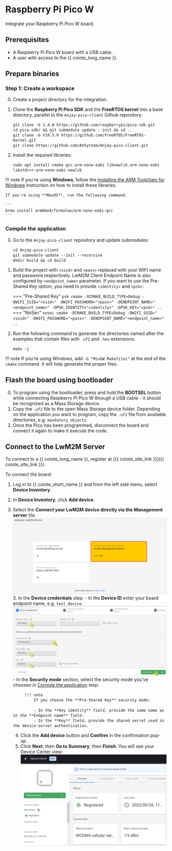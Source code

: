 # Raspberry Pi Pico W

Integrate your Raspberry Pi Pico W board.

## Prerequisites

- A Raspberry Pi Pico W board with a USB cable.
- A user with access to the {{ coiote_long_name }}.

## Prepare binaries
### Step 1: Create a workspace

0. Create a project directory for the integration.
0. Clone the **Raspberry Pi Pico SDK** and the **FreeRTOS kernel** into a base directory, parallel to the `Anjay-pico-client` Github repository:

    ```
    git clone -b 1.4.0 https://github.com/raspberrypi/pico-sdk.git
    cd pico-sdk/ && git submodule update --init && cd ..
    git clone -b V10.5.0 https://github.com/FreeRTOS/FreeRTOS-Kernel.git
    git clone https://github.com/AVSystem/Anjay-pico-client.git
    ```

0. Install the required libraries:
    ```
    sudo apt install cmake gcc-arm-none-eabi libnewlib-arm-none-eabi libstdc++-arm-none-eabi-newlib
    ```
!!! note
    If you're using **Windows**, follow the [Installing the ARM Toolchain for Windows](https://mynewt.apache.org/latest/get_started/native_install/cross_tools.html#installing-the-arm-toolchain-for-windows) instruction on how to install these libraries.

    If you're using **MacOS**, run the following command:

    ```
    brew install armmbed/formulae/arm-none-eabi-gcc
    ```

### Compile the application
0. Go to the `Anjay-pico-client` repository and update submodules:
    ```
    cd Anjay-pico-client
    git submodule update --init --recursive
    mkdir build && cd build
    ```

0. Build the project with `<ssid>` and `<pass>` replaced with your WIFI name and password respectively. LwM2M Client Endpoint Name is also configured by `<endpoint_name>` parameter. If you want to use the Pre-Shared Key option, you need to provide `<identity>` and `<psk>`:

    === "Pre-Shared Key"
        ``` psk
        cmake -DCMAKE_BUILD_TYPE=Debug -DWIFI_SSID="<ssid>" -DWIFI_PASSWORD="<pass>" -DENDPOINT_NAME="<endpoint_name>" -DPSK_IDENTITY="<identity>" -DPSK_KEY="<psk>" ..
        ```
    === "NoSec"
        ``` nosec
        cmake -DCMAKE_BUILD_TYPE=Debug -DWIFI_SSID="<ssid>" -DWIFI_PASSWORD="<pass>" -DENDPOINT_NAME="<endpoint_name>" ..
        ```

0. Run the following command to generate the directories named after the examples that contain files with `.uf2` and `.hex` extensions:
    ```
    make -j
    ```

!!! note
    If you're using Windows, add `-G "MinGW Makefiles"` at the end of the `cmake` command. It will help generate the proper files.

## Flash the board using bootloader

0. To program using the bootloader, press and hold the **BOOTSEL** button while connecting Raspberry Pi Pico W through a USB cable - it should be recognized as a Mass Storage device.
0. Copy the `.uf2` file to the open Mass Storage device folder. Depending on the application you want to program, copy the `.uf2` file from available directories, e.g. `mandatory_objects`.
0. Once the Pico has been programmed, disconnect the board and connect it again to make it execute the code.

## Connect to the LwM2M Server

To connect to a {{ coiote_long_name }}, register at [{{ coiote_site_link }}]({{ coiote_site_link }}).

To connect the board:

1. Log in to {{ coiote_short_name }} and from the left side menu, select **Device Inventory**.
2. In **Device Inventory**, click **Add device**.
3. Select the **Connect your LwM2M device directly via the Management server** tile.
       ![Add via Mgmt](images/mgmt_tile.png "Add via Mgmt")
    3. In the **Device credentials** step:
         - In the **Device ID** enter your board endpoint name, e.g. `test_device`.
             ![Device credentials step](images/add_mgmt_quick.png "Device credentials step")
         - In the **Security mode** section, select the security mode you've choosen in [Compile the application](#compile-the-application) step:

            !!! note
                If you choose the **Pre-Shared Key** security mode:

                - In the **Key identity** field, provide the same name as in the **Endpoint name** field.
                - In the **Key** field, provide the shared secret used in the device-server authentication.

    4. Click the **Add device** button and **Confirm** in the confirmation pop-up.
    5. Click **Next**, then **Go to Summary**, then **Finish**. You will see your Device Center view:  ![Registered device](images/registered_device.png "Registered device")
